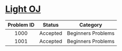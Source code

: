 [Light OJ](http://lightoj.com)
==============================

| Problem ID   | Status   | Category |
|:------------:|:--------:|:--------:|
| 1000 | Accepted | Beginners Problems |
| 1001 | Accepted | Beginners Problems |
